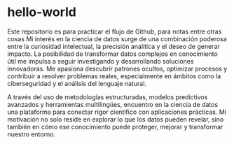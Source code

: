 # hello-world
Este repositorio es para practicar el flujo de Github, para notas entre otras cosas
Mi interés en la ciencia de datos surge de una combinación poderosa entre la curiosidad intelectual, la precisión analítica y el deseo de generar impacto. La posibilidad de transformar datos complejos en conocimiento útil me impulsa a seguir investigando y desarrollando soluciones innovadoras. Me apasiona descubrir patrones ocultos, optimizar procesos y contribuir a resolver problemas reales, especialmente en ámbitos como la ciberseguridad y el análisis del lenguaje natural.

A través del uso de metodologías estructuradas, modelos predictivos avanzados y herramientas multilingües, encuentro en la ciencia de datos una plataforma para conectar rigor científico con aplicaciones prácticas. Mi motivación no solo reside en explorar lo que los datos pueden revelar, sino también en cómo ese conocimiento puede proteger, mejorar y transformar nuestro entorno.
